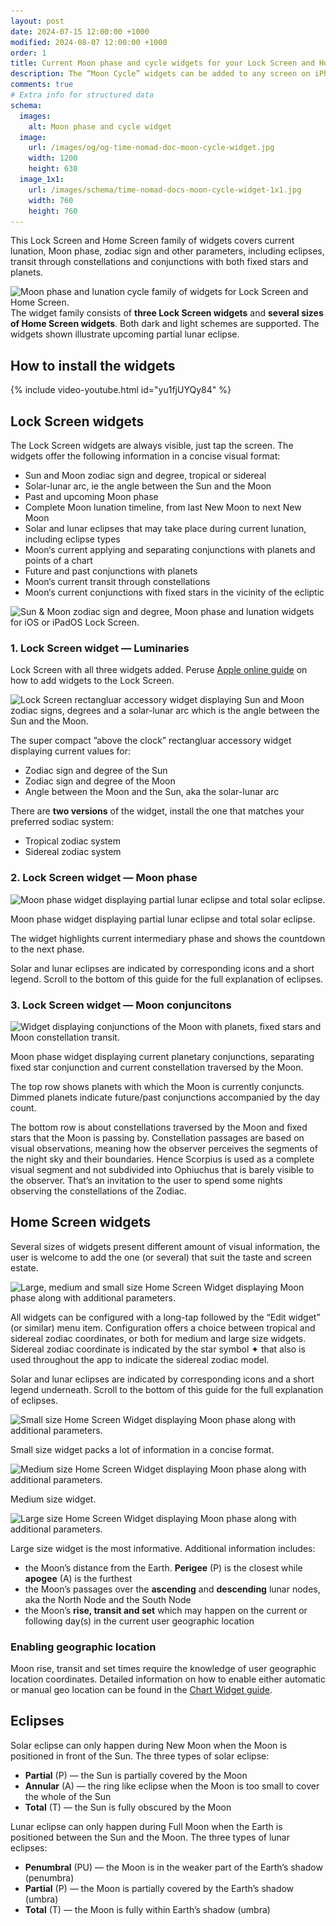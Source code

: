 ```yaml
---
layout: post
date: 2024-07-15 12:00:00 +1000
modified: 2024-08-07 12:00:00 +1000
order: 1
title: Current Moon phase and cycle widgets for your Lock Screen and Home Screen
description: The “Moon Cycle” widgets can be added to any screen on iPhone or iPad, including Lock Screen. The widgets present current Moon phase within its overall lunation cycle.
comments: true
# Extra info for structured data
schema:
  images:
    alt: Moon phase and cycle widget
  image:
    url: /images/og/og-time-nomad-doc-moon-cycle-widget.jpg
    width: 1200
    height: 630    
  image_1x1:
    url: /images/schema/time-nomad-docs-moon-cycle-widget-1x1.jpg
    width: 760
    height: 760
---
```


This Lock Screen and Home Screen family of widgets covers current lunation, Moon phase, zodiac sign and other parameters, including eclipses, transit through constellations and conjunctions with both fixed stars and planets.

<div class="container post-pullout-box">
  <div class="row">
    <div class="col-6">
      <div class="row">
        <img loading="lazy" src="/images/docs/moon-cycle-widgets-01.png" srcset="/images/docs/moon-cycle-widgets-01.png 1x, /images/docs/moon-cycle-widgets-01@2x.png 2x" alt="Moon phase and lunation cycle family of widgets for Lock Screen and Home Screen.">
      </div>
    </div>
    <div class="col-6">
      <div class="row text-photo-caption-serif">
        The widget family consists of <b>three Lock Screen widgets</b> and <b>several sizes of Home Screen widgets</b>. Both dark and light schemes are supported. The widgets shown illustrate upcoming partial lunar eclipse.
      </div>
    </div>
  </div>
</div>
<div class="float-clear"></div>

## How to install the widgets

{% include video-youtube.html id="yu1fjUYQy84" %}

## Lock Screen widgets 

The Lock Screen widgets are always visible, just tap the screen. The widgets offer the following information in a concise visual format:

* Sun and Moon zodiac sign and degree, tropical or sidereal
* Solar-lunar arc, ie the angle between the Sun and the Moon
* Past and upcoming Moon phase
* Complete Moon lunation timeline, from last New Moon to next New Moon
* Solar and lunar eclipses that may take place during current lunation, including eclipse types
* Moon‘s current applying and separating conjunctions with planets and points of a chart
* Future and past conjunctions with planets
* Moon‘s current transit through constellations
* Moon‘s current conjunctions with fixed stars in the vicinity of the ecliptic

<img loading="lazy" src="/images/docs/moon-cycle-widget-lock-screen-01.png" srcset="/images/docs/moon-cycle-widget-lock-screen-01.png 1x, /images/docs/moon-cycle-widget-lock-screen-01@2x.png 2x" alt="Sun & Moon zodiac sign and degree, Moon phase and lunation widgets for iOS or iPadOS Lock Screen.">

### 1\. Lock Screen widget — Luminaries

Lock Screen with all three widgets added. Peruse [Apple online guide](https://support.apple.com/en-us/118610) on how to add widgets to the Lock Screen.

<img loading="lazy" src="/images/docs/moon-cycle-widget-lock-screen-04.png" srcset="/images/docs/moon-cycle-widget-lock-screen-04.png 1x, /images/docs/moon-cycle-widget-lock-screen-04@2x.png 2x" alt="Lock Screen rectangluar accessory widget displaying Sun and Moon zodiac signs, degrees and a solar-lunar arc which is the angle between the Sun and the Moon.">

The super compact ”above the clock” rectangluar accessory widget displaying current values for:

* Zodiac sign and degree of the Sun
* Zodiac sign and degree of the Moon
* Angle between the Moon and the Sun, aka the solar-lunar arc

There are **two versions** of the widget, install the one that matches your preferred sodiac system:

* Tropical zodiac system
* Sidereal zodiac system

### 2\. Lock Screen widget — Moon phase

<img loading="lazy" src="/images/docs/moon-cycle-widget-lock-screen-02.png" srcset="/images/docs/moon-cycle-widget-lock-screen-02.png 1x, /images/docs/moon-cycle-widget-lock-screen-02@2x.png 2x" alt="Moon phase  widget displaying partial lunar eclipse and total solar eclipse.">

Moon phase widget displaying partial lunar eclipse and total solar eclipse.

The widget highlights current intermediary phase and shows the countdown to the next phase.

Solar and lunar eclipses are indicated by corresponding icons and a short legend. Scroll to the bottom of this guide for the full explanation of eclipses.

### 3\. Lock Screen widget — Moon conjuncitons

<img loading="lazy" src="/images/docs/moon-cycle-widget-lock-screen-03.png" srcset="/images/docs/moon-cycle-widget-lock-screen-03.png 1x, /images/docs/moon-cycle-widget-lock-screen-03@2x.png 2x" alt="Widget displaying conjunctions of the Moon with planets, fixed stars and Moon constellation transit.">

Moon phase widget displaying current planetary conjunctions, separating fixed star conjunction and current constellation traversed by the Moon.

The top row shows planets with which the Moon is currently conjuncts. Dimmed planets indicate future/past conjunctions accompanied by the day count. 

The bottom row is about constellations traversed by the Moon and fixed stars that the Moon is passing by. Constellation passages are based on visual observations, meaning how the observer perceives the segments of the night sky and their boundaries. Hence Scorpius is used as a complete visual segment and not subdivided into Ophiuchus that is barely visible to the observer. That’s an invitation to the user to spend some nights observing the constellations of the Zodiac.

## Home Screen widgets

Several sizes of widgets present different amount of visual information, the user is welcome to add the one (or several) that suit the taste and screen estate.

<img loading="lazy" src="/images/docs/moon-cycle-widgets-home-screen-01.png" srcset="/images/docs/moon-cycle-widgets-home-screen-01.png 1x, /images/docs/moon-cycle-widgets-home-screen-01@2x.png 2x" alt="Large, medium and small size Home Screen Widget displaying Moon phase along with additional parameters.">

All widgets can be configured with a long-tap followed by the “Edit widget” (or similar) menu item. Configuration offers a choice between tropical and sidereal zodiac coordinates, or both for medium and large size widgets. Sidereal zodiac coordinate is indicated by the star symbol ✦ that also is used throughout the app to indicate the sidereal zodiac model.

Solar and lunar eclipses are indicated by corresponding icons and a short legend underneath. Scroll to the bottom of this guide for the full explanation of eclipses.

<img loading="lazy" src="/images/docs/moon-cycle-widget-home-screen-01.png" srcset="/images/docs/moon-cycle-widget-home-screen-01.png 1x, /images/docs/moon-cycle-widget-home-screen-01@2x.png 2x" alt="Small size Home Screen Widget displaying Moon phase along with additional parameters.">

Small size widget packs a lot of information in a concise format.

<img loading="lazy" src="/images/docs/moon-cycle-widget-home-screen-02.png" srcset="/images/docs/moon-cycle-widget-home-screen-02.png 1x, /images/docs/moon-cycle-widget-home-screen-02@2x.png 2x" alt="Medium size Home Screen Widget displaying Moon phase along with additional parameters.">

Medium size widget.

<img loading="lazy" src="/images/docs/moon-cycle-widget-home-screen-03.png" srcset="/images/docs/moon-cycle-widget-home-screen-03.png 1x, /images/docs/moon-cycle-widget-home-screen-03@2x.png 2x" alt="Large size Home Screen Widget displaying Moon phase along with additional parameters.">

Large size widget is the most informative. Additional information includes:

* the Moon’s distance from the Earth. **Perigee** (P) is the closest while **apogee** (A) is the furthest
* the Moon’s passages over the **ascending** and **descending** lunar nodes, aka the North Node and the South Node
* the Moon’s **rise, transit and set** which may happen on the current or following day(s) in the current user geographic location

### Enabling geographic location

Moon rise, transit and set times require the knowledge of user geographic location coordinates. Detailed information on how to enable either automatic or manual geo location can be found in the [Chart Widget guide](/documentation/current-astological-chart-widget.html).

## Eclipses

Solar eclipse can only happen during New Moon when the Moon is positioned in front of the Sun. The three types of solar eclipse:

* **Partial** (P) — the Sun is partially covered by the Moon
* **Annular** (A) — the ring like eclipse when the Moon is too small to cover the whole of the Sun
* **Total** (T) — the Sun is fully obscured by the Moon

Lunar eclipse can only happen during Full Moon when the Earth is positioned between the Sun and the Moon. The three types of lunar eclipses:

* **Penumbral** (PU) — the Moon is in the weaker part of the Earth’s shadow (penumbra)
* **Partial** (P) — the Moon is partially covered by the Earth’s shadow (umbra)
* **Total** (T) — the Moon is fully within Earth’s shadow (umbra)







